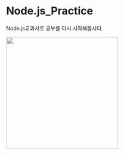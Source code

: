 # Node.js_Practice
 Node.js교과서로 공부를 다시 시작해봅시다.

<img src = 'http://image.yes24.com/Goods/62597864/800x0' width = '300' height = '300' />
